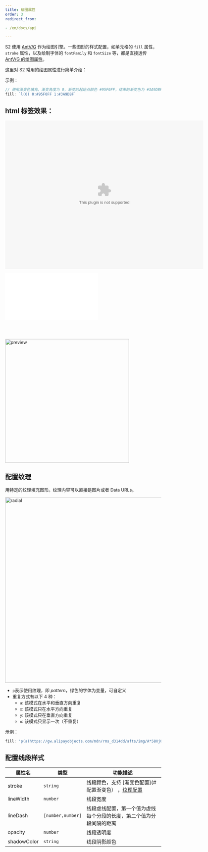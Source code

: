 ```yaml
---
title: 绘图属性
order: 3
redirect_from:

- /en/docs/api

---
```


S2 使用 [AntV/G](https://g.antv.vision/zh/docs/guide/introduce) 作为绘图引擎。一些图形的样式配置，如单元格的 `fill` 属性，`stroke`
属性，以及绘制字体的 `fontFamily` 和 `fontSize` 等，都是直接透传 [AntV/G 的绘图属性](https://g.antv.vision/zh/docs/api/shape/attrs)。

这里对 S2 常用的绘图属性进行简单介绍：

示例：

```ts
// 使用渐变色填充，渐变角度为 0，渐变的起始点颜色 #95F0FF，结束的渐变色为 #3A9DBF
fill: `l(0) 0:#95F0FF 1:#3A9DBF`
```

## html 标签效果：

<embed type="video/quicktime" width="640" height="480">

<embed src="@/docs/common/header.zh.md"></embed>

<br>

<br/>

<Playground path='react-component/header/demo/default.tsx' rid='container' height='400'></Playground>

<playground path='react-component/header/demo/default.tsx' rid='container' height='400'></playground>

<img alt="preview" src="https://gw.alipayobjects.com/zos/antfincdn/gCsPi6N0x/c31897c4-80f4-4ae6-b562-0c19fedcd34e.png" width="400">

## 配置纹理

用特定的纹理填充图形。纹理内容可以直接是图片或者 Data URLs。

<img alt="radial" src="https://gw.alipayobjects.com/zos/rmsportal/NjtjUimlJtmvXljsETAJ.png" width="600">

* `p`表示使用纹理，即 *pattern*，绿色的字体为变量，可自定义
* 重复方式有以下 4 种：
    * `a`: 该模式在水平和垂直方向重复
    * `x`: 该模式只在水平方向重复
    * `y`: 该模式只在垂直方向重复
    * `n`: 该模式只显示一次（不重复）

示例：

```ts
fill: 'p(a)https://gw.alipayobjects.com/mdn/rms_d314dd/afts/img/A*58XjQY1tO7gAAAAAAAAAAABkARQnAQ';
```

## 配置线段样式

| 属性名        | 类型              | 功能描述                                                                                                   |
| ------------- | ----------------- | ------------------------------------------------------------------------------------------------------ |
| stroke        | `string`          | 线段颜色，支持 [渐变色配置](#配置渐变色） ，[纹理配置](#配置纹理)                                                |
| lineWidth     | `number`          | 线段宽度                                                                                                   |
| lineDash      | `[number,number]` | 线段虚线配置，第一个值为虚线每个分段的长度，第二个值为分段间隔的距离|
| opacity       | `number`          | 线段透明度                                                                                                 |
| shadowColor   | `string`          | 线段阴影颜色                                                                                               |
